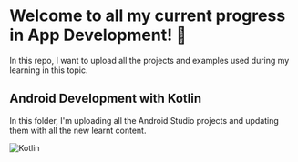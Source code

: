 # Welcome to all my current progress in App Development! 📱

In this repo, I want to upload all the projects and examples used during my learning in this topic.

## Android Development with Kotlin

In this folder, I'm uploading all the Android Studio projects and updating them with all the new learnt content.

![Kotlin](https://raw.githubusercontent.com/javierortizmi/AppDevelopment/main/media/Kotlin_Header.png)
